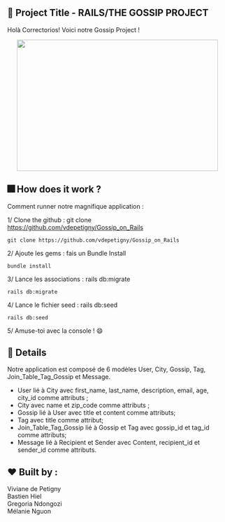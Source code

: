 
##  :gem: Project Title - RAILS/THE GOSSIP PROJECT

Holà Correctorios! Voici notre Gossip Project !

<p align="center">
  <img width="460" height="300" src="https://media.giphy.com/media/SqKceTiTs99y8/giphy.gif">
</p>


##   :fireworks: How does it work ?

Comment runner notre magnifique application :  

1/ Clone the github : git clone https://github.com/vdepetigny/Gossip_on_Rails  

```
git clone https://github.com/vdepetigny/Gossip_on_Rails
```

2/ Ajoute les gems : fais un Bundle Install  


```
bundle install
```

3/ Lance les associations : rails db:migrate  

```
rails db:migrate
```

4/ Lance le fichier seed : rails db:seed  

```
rails db:seed
```

5/ Amuse-toi avec la console ! :smile:  



##  :dizzy: Details 

Notre application est composé de 6 modèles User, City, Gossip, Tag, Join_Table_Tag_Gossip et Message.
* User lié à City avec first_name, last_name, description, email, age, city_id comme attributs ;
* City avec name et zip_code comme attributs ;
* Gossip lié à User avec title et content comme attributs;
* Tag avec title comme attribut;
* Join_Table_Tag_Gossip lié à Gossip et Tag avec gossip_id et tag_id comme attributs;
* Message lié à Recipient et Sender avec Content, recipient_id et sender_id comme attributs.


## :heart: Built by : 

Viviane de Petigny  
Bastien Hiel  
Gregoria Ndongozi  
Mélanie Nguon  

